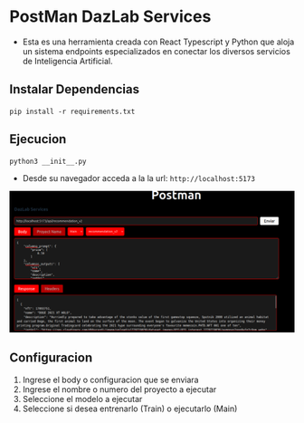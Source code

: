 # PostMan DazLab Services

* Esta es una herramienta creada con React Typescript y Python que aloja un sistema endpoints especializados en conectar los diversos servicios de Inteligencia Artificial.

## Instalar Dependencias

```shell
pip install -r requirements.txt
```

## Ejecucion

```shell
python3 __init__.py
```


* Desde su navegador acceda a la la url: `http://localhost:5173`


![foto](/resources/20241126.png)


## Configuracion

1. Ingrese el body o configuracion que se enviara
2. Ingrese el nombre o numero del proyecto a ejecutar
3. Seleccione el modelo a ejecutar
4. Seleccione si desea entrenarlo (Train) o ejecutarlo (Main)